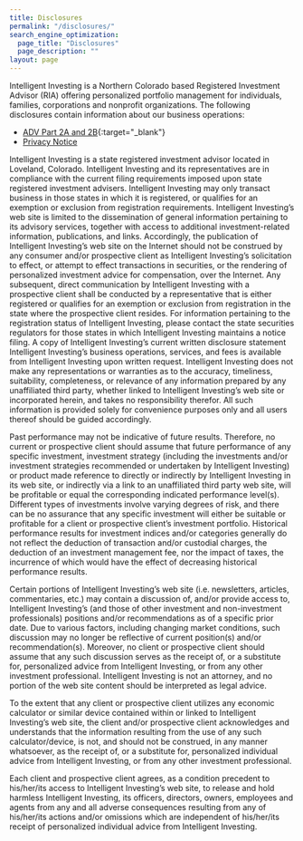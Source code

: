 ```yaml
---
title: Disclosures
permalink: "/disclosures/"
search_engine_optimization:
  page_title: "Disclosures"
  page_description: ""
layout: page
---
```

Intelligent Investing is a Northern Colorado based Registered Investment Advisor (RIA) offering personalized portfolio management for individuals, families, corporations and nonprofit organizations. The following disclosures contain information about our business operations:

* [ADV Part 2A and 2B](/assets/pdfs/20170301-ADV-Part-2A+2B-Intelligent-Investing.pdf){:target="_blank"}
* [Privacy Notice](/privacy)

Intelligent Investing is a state registered investment advisor located in Loveland, Colorado. Intelligent Investing and its representatives are in compliance with the current filing requirements imposed upon state registered investment advisers. Intelligent Investing may only transact business in those states in which it is registered, or qualifies for an exemption or exclusion from registration requirements. Intelligent Investing’s web site is limited to the dissemination of general information pertaining to its advisory services, together with access to additional investment-related information, publications, and links. Accordingly, the publication of Intelligent Investing’s web site on the Internet should not be construed by any consumer and/or prospective client as Intelligent Investing’s solicitation to effect, or attempt to effect transactions in securities, or the rendering of personalized investment advice for compensation, over the Internet. Any subsequent, direct communication by Intelligent Investing with a prospective client shall be conducted by a representative that is either registered or qualifies for an exemption or exclusion from registration in the state where the prospective client resides. For information pertaining to the registration status of Intelligent Investing, please contact the state securities regulators for those states in which Intelligent Investing maintains a notice filing. A copy of Intelligent Investing’s current written disclosure statement Intelligent Investing’s business operations, services, and fees is available from Intelligent Investing upon written request. Intelligent Investing does not make any representations or warranties as to the accuracy, timeliness, suitability, completeness, or relevance of any information prepared by any unaffiliated third party, whether linked to Intelligent Investing’s web site or incorporated herein, and takes no responsibility therefor. All such information is provided solely for convenience purposes only and all users thereof should be guided accordingly.

Past performance may not be indicative of future results. Therefore, no current or prospective client should assume that future performance of any specific investment, investment strategy (including the investments and/or investment strategies recommended or undertaken by Intelligent Investing) or product made reference to directly or indirectly by Intelligent Investing in its web site, or indirectly via a link to an unaffiliated third party web site, will be profitable or equal the corresponding indicated performance level(s). Different types of investments involve varying degrees of risk, and there can be no assurance that any specific investment will either be suitable or profitable for a client or prospective client’s investment portfolio. Historical performance results for investment indices and/or categories generally do not reflect the deduction of transaction and/or custodial charges, the deduction of an investment management fee, nor the impact of taxes, the incurrence of which would have the effect of decreasing historical performance results.

Certain portions of Intelligent Investing’s web site (i.e. newsletters, articles, commentaries, etc.) may contain a discussion of, and/or provide access to, Intelligent Investing’s (and those of other investment and non-investment professionals) positions and/or recommendations as of a specific prior date. Due to various factors, including changing market conditions, such discussion may no longer be reflective of current position(s) and/or recommendation(s). Moreover, no client or prospective client should assume that any such discussion serves as the receipt of, or a substitute for, personalized advice from Intelligent Investing, or from any other investment professional. Intelligent Investing is not an attorney, and no portion of the web site content should be interpreted as legal advice.

To the extent that any client or prospective client utilizes any economic calculator or similar device contained within or linked to Intelligent Investing’s web site, the client and/or prospective client acknowledges and understands that the information resulting from the use of any such calculator/device, is not, and should not be construed, in any manner whatsoever, as the receipt of, or a substitute for, personalized individual advice from Intelligent Investing, or from any other investment professional.

Each client and prospective client agrees, as a condition precedent to his/her/its access to Intelligent Investing’s web site, to release and hold harmless Intelligent Investing, its officers, directors, owners, employees and agents from any and all adverse consequences resulting from any of his/her/its actions and/or omissions which are independent of his/her/its receipt of personalized individual advice from Intelligent Investing.
